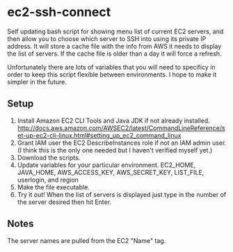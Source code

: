 ec2-ssh-connect
===============

Self updating bash script for showing menu list of current EC2 servers, and then allow you to choose which server to SSH into using its private IP address. It will store a cache file with the info from AWS it needs to display the list of servers. If the cache file is older than a day it will force a refresh.

Unfortunately there are lots of variables that you will need to specificy in order to keep this script flexible between environments. I hope to make it simpler in the future.

## Setup

1. Install Amazon EC2 CLI Tools and Java JDK if not already installed. http://docs.aws.amazon.com/AWSEC2/latest/CommandLineReference/set-up-ec2-cli-linux.html#setting_up_ec2_command_linux
2. Grant IAM user the EC2 DescribeInstances role if not an IAM admin user. (I think this is the only one needed but I haven't verified myself yet.)
3. Download the scripts.
4. Update variables for your particular environment. EC2_HOME, JAVA_HOME, AWS_ACCESS_KEY, AWS_SECRET_KEY, LIST_FILE, userlogin, and region
5. Make the file executable.
6. Try it out! When the list of servers is displayed just type in the number of the server desired then hit Enter.

## Notes
The server names are pulled from the EC2 "Name" tag.

